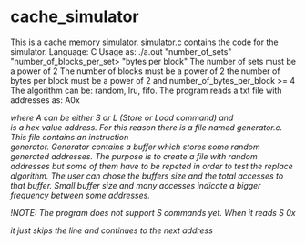 # cache_simulator
This is a cache memory simulator. simulator.c contains the code for the simulator.
Language: C
Usage as: ./a.out "number_of_sets" "number_of_blocks_per_set> "bytes per block" <replace algorithm>
The number of sets must be a power of 2
The number of blocks must be a power of 2
the number of bytes per block must be a power of 2 and number_of_bytes_per_block >= 4
The algorithm can be: random, lru, fifo.
The program reads a txt file with addresses as: A0x<address> where A can be either S or L (Store or Load command) and <address> is a hex value address.
For this reason there is a file named generator.c. This file contains an instruction <address> generator. Generator contains a buffer which stores some 
random generated addresses. The purpose is to create a file with random addresses but some of them have to be repeted in order to test the replace algorithm.
The user can chose the buffers size and the total accesses to that buffer. Small buffer size and many accesses indicate a bigger frequency between some addresses.

!NOTE: The program does not support S commands yet. When it reads S 0x<address> it just skips the line and continues to the next address
